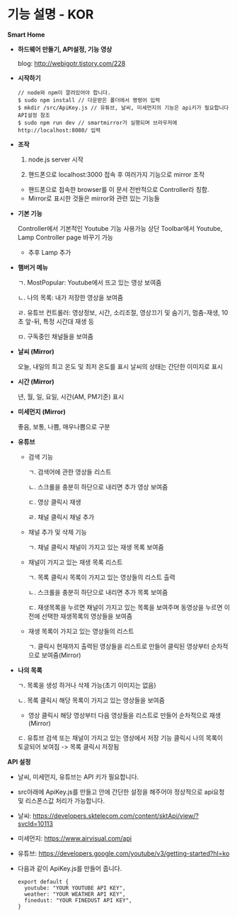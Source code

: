 # 기능 설명 - KOR

**Smart Home**

- **하드웨어 만들기, API설정, 기능 영상**

    blog: http://webigotr.tistory.com/228

- **시작하기**

      // node와 npm이 깔려있어야 합니다.
      $ sudo npm install // 다운받은 폴더에서 명령어 입력
      $ mkdir /src/ApiKey.js // 유튜브, 날씨, 미세먼지의 기능은 api키가 필요합니다 API설정 참조
      $ sudo npm run dev // smartmirror가 실행되며 브라우저에  http://localhost:8080/ 입력

- **조작**

  1. node.js server 시작

  2. 핸드폰으로 localhost:3000 접속 후 여러가지 기능으로 mirror 조작

  * 핸드폰으로 접속한 browser를 이 문서 전반적으로 Controller라 칭함.
  * Mirror로 표시한 것들은 mirror와 관련 있는 기능들

- **기본 기능**

  Controller에서 기본적인 Youtube 기능 사용가능
  상단 Toolbar에서 Youtube, Lamp Controller page 바꾸기 가능

  * 추후 Lamp 추가

- **햄버거 메뉴**

  ㄱ. MostPopular: Youtube에서 뜨고 있는 영상 보여줌

  ㄴ. 나의 목록: 내가 저장한 영상을 보여줌

  ㄹ. 유튜브 컨트롤러: 영상정보, 시간, 소리조절, 영상끄기 및 숨기기, 멈춤-재생, 10초 앞-뒤, 특정 시간대 재생 등

  ㅁ. 구독중인 채널들을 보여줌



- **날씨 (Mirror)**

  오늘, 내일의 최고 온도 및 최저 온도를 표시
  날씨의 상태는 간단한 이미지로 표시

- **시간 (Mirror)**

  년, 월, 일, 요일, 시간(AM, PM기준) 표시

- **미세먼지 (Mirror)**

  좋음, 보통, 나쁨, 매우나쁨으로 구분

- **유튜브**

  - 검색 기능

    ㄱ. 검색어에 관한 영상들 리스트

    ㄴ. 스크롤을 충분히 하단으로 내리면 추가 영상 보여줌

    ㄷ. 영상 클릭시 재생

    ㄹ. 채널 클릭시 채널 추가


  - 채널 추가 및 삭제 기능

    ㄱ. 채널 클릭시 채널이 가지고 있는 재생 목록 보여줌


  - 채널이 가지고 있는 재생 목록 리스트

    ㄱ. 목록 클릭시 목록이 가지고 있는 영상들의 리스트 출력

    ㄴ. 스크롤을 충분히 하단으로 내리면 추가 목록 보여줌

    ㄷ. 재생목록을 누르면 채널이 가지고 있는 목록을 보여주며 동영상을 누르면 이전에 선택한 재생목록의 영상들을 보여줌

  - 재생 목록이 가지고 있는 영상들의 리스트

    ㄱ. 클릭시 현재까지 출력된 영상들을 리스트로 만들어 클릭된 영상부터 순차적으로 보여줌(Mirror)


- **나의 목록**

  ㄱ. 목록을 생성 하거나 삭제 가능(초기 이미지는 없음)

  ㄴ. 목록 클릭시 해당 목록이 가지고 있는 영상들을 보여줌

    - 영상 클릭시 해당 영상부터 다음 영상들을 리스트로 만들어 순차적으로 재생(Mirror)

  ㄷ. 유튜브 검색 또는 채널이 가지고 있는 영상에서 저장 기능 클릭시 나의 목록이 토글되어 보여짐 -> 목록 클릭시 저장됨

**API 설정**
 - 날씨, 미세먼지, 유튜브는 API 키가 필요합니다.
 - src아래에 ApiKey.js를 만들고 안에 간단한 설정을 해주어야 정상적으로 api요청 및 리스폰스값 처리가 가능합니다.
 - 날씨: https://developers.sktelecom.com/content/sktApi/view/?svcId=10113

 - 미세먼지: https://www.airvisual.com/api

 - 유튜브: https://developers.google.com/youtube/v3/getting-started?hl=ko

 - 다음과 같이 ApiKey.js를 만들어 줍니다.

       export default {
         youtube: "YOUR YOUTUBE API KEY",
         weather: "YOUR WEATHER API KEY",
         finedust: "YOUR FINEDUST API KEY",
       }
